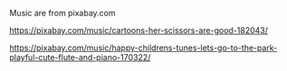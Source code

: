 Music are from pixabay.com

https://pixabay.com/music/cartoons-her-scissors-are-good-182043/

https://pixabay.com/music/happy-childrens-tunes-lets-go-to-the-park-playful-cute-flute-and-piano-170322/
